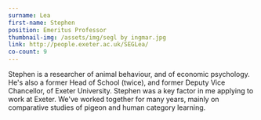 ```yaml
---
surname: Lea
first-name: Stephen
position: Emeritus Professor
thumbnail-img: /assets/img/segl by ingmar.jpg
link: http://people.exeter.ac.uk/SEGLea/
co-count: 9
---
```


Stephen is a researcher of animal behaviour, and of economic psychology. He's also a former Head of School (twice), and former Deputy Vice Chancellor, of Exeter University. Stephen was a key factor in me applying to work at Exeter. We've worked together for many years, mainly on comparative studies of pigeon and human category learning. 

